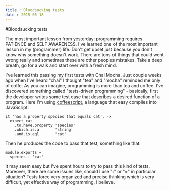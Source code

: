 ```yaml
---
title : Bloodsucking tests
date : 2015-05-18
---
```


#Bloodsucking tests

The most important lesson from yesterday: programming requires PATIENCE and SELF AWARENESS. I've learned one of the most important lesson in my (programmer) life. Don't get upset just because you don't know why something doesn't work. There are tons of things that could went wrong really and sometimes these are other peoples mistakes. Take a deep breath, go for a walk and start over with a fresh mind.

I've learned this passing my first tests with Chai Mocha. Just couple weeks ago when I've heard "chai" I thought "tea" and "mocha" reminded me only of coffe. As you can imagine, programming is more than tea and coffee. I've discovered something called "tests-driven programming" - basically, first the developer writes some test case that describes a desired function of a program. Here I'm using [coffeescript](http://coffeescript.org/), a language that easy compiles into JavaScript:

```
it 'has a property species that equals cat', ->
  expect cat
    .to.have.property 'species'
    .which.is.a       'string'
    .and.is.eql       'cat'

```
Then he produces the code to pass that test, something like that:

```
module.exports =
  species : 'cat'

```

It may seem easy but I've spent hours to try to pass this kind of tests. Moreover, there are some issues like, should I use ":" or "=" in particular situation? Tests force very organized and precise thinking which is very difficult, yet effective way of programming, I believe.
